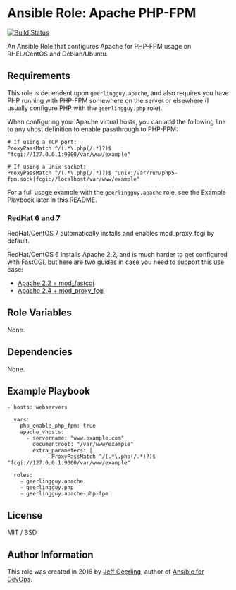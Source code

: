 # Ansible Role: Apache PHP-FPM

[![Build Status](https://travis-ci.com/geerlingguy/ansible-role-apache-php-fpm.svg?branch=master)](https://travis-ci.com/geerlingguy/ansible-role-apache-php-fpm)

An Ansible Role that configures Apache for PHP-FPM usage on RHEL/CentOS and Debian/Ubuntu.

## Requirements

This role is dependent upon `geerlingguy.apache`, and also requires you have PHP running with PHP-FPM somewhere on the server or elsewhere (I usually configure PHP with the `geerlingguy.php` role).

When configuring your Apache virtual hosts, you can add the following line to any vhost definition to enable passthrough to PHP-FPM:

    # If using a TCP port:
    ProxyPassMatch ^/(.*\.php(/.*)?)$ "fcgi://127.0.0.1:9000/var/www/example"
    
    # If using a Unix socket:
    ProxyPassMatch ^/(.*\.php(/.*)?)$ "unix:/var/run/php5-fpm.sock|fcgi://localhost/var/www/example"

For a full usage example with the `geerlingguy.apache` role, see the Example Playbook later in this README.

### RedHat 6 and 7

RedHat/CentOS 7 automatically installs and enables mod_proxy_fcgi by default.

RedHat/CentOS 6 installs Apache 2.2, and is much harder to get configured with FastCGI, but here are two guides in case you need to support this use case:

  - [Apache 2.2 + mod_fastcgi](http://stackoverflow.com/a/21409702/100134)
  - [Apache 2.4 + mod_proxy_fcgi](http://unix.stackexchange.com/a/138903/16194)

## Role Variables

None.

## Dependencies

None.

## Example Playbook

    - hosts: webservers
    
      vars:
        php_enable_php_fpm: true
        apache_vhosts:
          - servername: "www.example.com"
            documentroot: "/var/www/example"
            extra_parameters: |
                  ProxyPassMatch ^/(.*\.php(/.*)?)$ "fcgi://127.0.0.1:9000/var/www/example"
    
      roles:
        - geerlingguy.apache
        - geerlingguy.php
        - geerlingguy.apache-php-fpm

## License

MIT / BSD

## Author Information

This role was created in 2016 by [Jeff Geerling](https://www.jeffgeerling.com/), author of [Ansible for DevOps](http://www.ansiblefordevops.com/).
